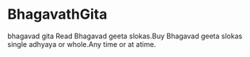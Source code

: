 # BhagavathGita
bhagavad gita
Read Bhagavad geeta slokas.Buy Bhagavad geeta slokas single adhyaya or whole.Any time or at atime.
